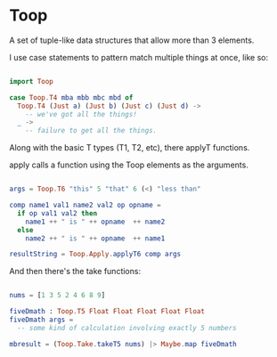 # Toop 

A set of tuple-like data structures that allow more than 3 elements.

I use case statements to pattern match multiple things at once, like so:

```elm

import Toop

case Toop.T4 mba mbb mbc mbd of 
  Toop.T4 (Just a) (Just b) (Just c) (Just d) -> 
    -- we've got all the things!
  _ -> 
    -- failure to get all the things.

```

Along with the basic T<n> types (T1, T2, etc), there applyT<n> functions.

apply calls a function using the Toop elements as the arguments.  

```elm

args = Toop.T6 "this" 5 "that" 6 (<) "less than" 

comp name1 val1 name2 val2 op opname = 
  if op val1 val2 then 
    name1 ++ " is " ++ opname  ++ name2
  else
    name2 ++ " is " ++ opname  ++ name1

resultString = Toop.Apply.applyT6 comp args

```

And then there's the take functions:

```elm

nums = [1 3 5 2 4 6 8 9]

fiveDmath : Toop.T5 Float Float Float Float Float 
fiveDmath args = 
  -- some kind of calculation involving exactly 5 numbers

mbresult = (Toop.Take.takeT5 nums) |> Maybe.map fiveDmath 

```
